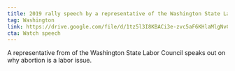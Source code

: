 ```yaml
---
title: 2019 rally speech by a representative of the Washington State Labor Council
tag: Washington
link: https://drive.google.com/file/d/1tz5l3I8KBACi3e-zvc5aF6KHlaMlgNvC/view?usp=sharing
cta: Watch speech
---
```


A representative from of the Washington State Labor Council speaks out on why abortion is a labor issue.
